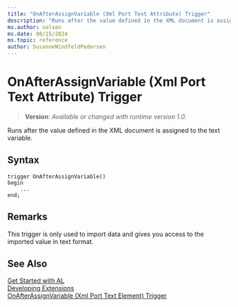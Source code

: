 ```yaml
---
title: "OnAfterAssignVariable (Xml Port Text Attribute) Trigger"
description: "Runs after the value defined in the XML document is assigned to the text variable."
ms.author: solsen
ms.date: 08/15/2024
ms.topic: reference
author: SusanneWindfeldPedersen
---
```

[//]: # (START>DO_NOT_EDIT)
[//]: # (IMPORTANT:Do not edit any of the content between here and the END>DO_NOT_EDIT.)
[//]: # (Any modifications should be made in the .xml files in the ModernDev repo.)

# OnAfterAssignVariable (Xml Port Text Attribute) Trigger
> **Version**: _Available or changed with runtime version 1.0._

Runs after the value defined in the XML document is assigned to the text variable.


## Syntax
```AL
trigger OnAfterAssignVariable()
begin
    ...
end;
```



[//]: # (IMPORTANT: END>DO_NOT_EDIT)

## Remarks  
 This trigger is only used to import data and gives you access to the imported value in text format.  

## See Also  
[Get Started with AL](../../devenv-get-started.md)  
[Developing Extensions](../../devenv-dev-overview.md)  
[OnAfterAssignVariable (Xml Port Text Element) Trigger](../xmlporttextelement/devenv-onafterassignvariable-xmlporttextelement-trigger.md)

